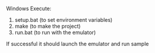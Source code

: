 Windows
Execute:
1. setup.bat (to set environment variables)
2. make (to make the project)
3. run.bat (to run with the emulator)

If successful it should launch the emulator and run sample